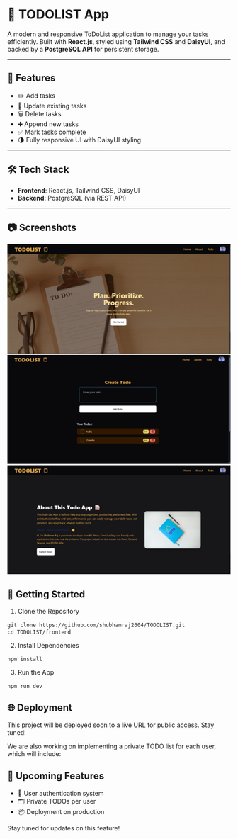 # 📝 TODOLIST App

A modern and responsive ToDoList application to manage your tasks efficiently. Built with **React.js**, styled using **Tailwind CSS** and **DaisyUI**, and backed by a **PostgreSQL API** for persistent storage.

---

## 🚀 Features

- ✏️ Add tasks  
- 🔁 Update existing tasks  
- 🗑️ Delete tasks  
- ➕ Append new tasks  
- ✅ Mark tasks complete  
- 🌗 Fully responsive UI with DaisyUI styling  

---

## 🛠 Tech Stack

- **Frontend**: React.js, Tailwind CSS, DaisyUI  
- **Backend**: PostgreSQL (via REST API)  

---

## 📷 Screenshots

![Homepage](./homepage.png)
![Todo Page](./todopage.png)
![About Page](./about.png)

## 🚀 Getting Started
 1. Clone the Repository
 ```
git clone https://github.com/shubhamraj2604/TODOLIST.git
cd TODOLIST/frontend
```
2. Install Dependencies
```
npm install
```
3. Run the App
```
npm run dev
```

## 🌐 Deployment
This project will be deployed soon to a live URL for public access. Stay tuned!

We are also working on implementing a private TODO list for each user, which will include:

## 🚀 Upcoming Features

- 🔐 User authentication system
- 🗂️ Private TODOs per user
- 📦 Deployment on production


Stay tuned for updates on this feature!


